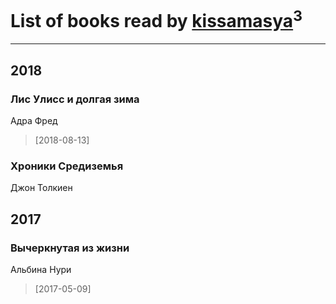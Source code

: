 # List of books read by [kissamasya](http://vk.com/id68439978)<sup>3</sup>
---

## 2018

### Лис Улисс и долгая зима
Адра Фред
> [2018-08-13] 


### Хроники Средиземья
Джон Толкиен



## 2017

### Вычеркнутая из жизни
Альбина Нури
> [2017-05-09] 



